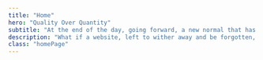 ```yaml
---
title: "Home"
hero: "Quality Over Quantity"
subtitle: "At the end of the day, going forward, a new normal that has evolved from generation X is on the runway heading towards a streamlined cloud solution."
description: "What if a website, left to wither away and be forgotten, actually looked abandoned over time?"
class: "homePage"
---
```

